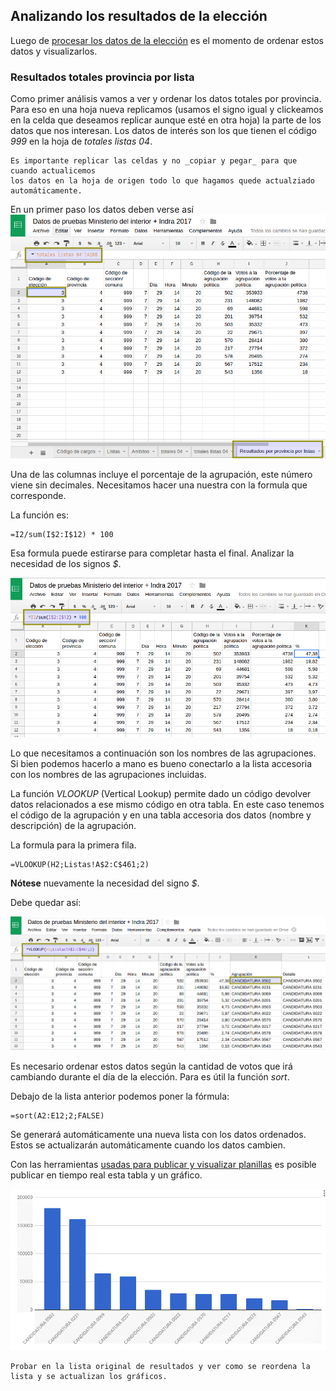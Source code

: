 ## Analizando los resultados de la elección

Luego de [procesar los datos de la elección](datos-ministerio-interior-e-Indra.md) es el momento de ordenar estos datos y visualizarlos.  

### Resultados totales provincia por lista

Como primer análisis vamos a ver y ordenar los datos totales por provincia.  
Para eso en una hoja nueva replicamos (usamos el signo igual y clickeamos en la 
celda que deseamos replicar aunque esté en otra hoja) la parte de los datos que 
nos interesan. Los datos de interés son los que tienen el código _999_ en la hoja 
de _totales listas 04_.  

```
Es importante replicar las celdas y no _copiar y pegar_ para que cuando actualicemos 
los datos en la hoja de origen todo lo que hagamos quede actualziado automáticamente.  
```

En un primer paso los datos deben verse así
![viz-resultado-provincial-por-listas](../img/viz-resultado-provincial-por-listas.png)

Una de las columnas incluye el porcentaje de la agrupación, este número viene sin 
decimales. Necesitamos hacer una nuestra con la formula que corresponde.

La función es:

```
=I2/sum(I$2:I$12) * 100
```
Esa formula puede estirarse para completar hasta el final. Analizar la necesidad de los 
signos _$_.  

![viz-resultado-provincial-por-listas-02](../img/viz-resultado-provincial-por-listas-02.png)

Lo que necesitamos a continuación son los nombres de las agrupaciones. Si bien podemos hacerlo 
a mano es bueno conectarlo a la lista accesoria con los nombres de las agrupaciones incluidas.  

La función _VLOOKUP_ (Vertical Lookup) permite dado un código devolver datos relacionados a 
ese mismo código en otra tabla. En este caso tenemos el código de la agrupación y en una tabla 
accesoria dos datos (nombre y descripción) de la agrupación.  

La formula para la primera fila.
```
=VLOOKUP(H2;Listas!A$2:C$461;2)
```

**Nótese** nuevamente la necesidad del signo _$_.  

Debe quedar así:

![viz-resultado-provincial-por-listas-03](../img/viz-resultado-provincial-por-listas-03.png)

Es necesario ordenar estos datos según la cantidad de votos que irá cambiando durante el día 
de la elección. Para es útil la función _sort_.   

Debajo de la lista anterior podemos poner la fórmula: 

```
=sort(A2:E12;2;FALSE)
```

Se generará automáticamente una nueva lista con los datos ordenados. Estos se actualizarán 
automáticamente cuando los datos cambien.  

Con las herramientas [usadas para publicar y visualizar planillas](https://avdata99.github.io/Curso-practico-de-periodismo-de-datos-en-elecciones-legislativas/curso/publicar-tablas-y-graficos.html) es posible publicar en tiempo real esta tabla y un gráfico.  

![viz-resultados-01](../img/viz-resultados-01.png)

```
Probar en la lista original de resultados y ver como se reordena la lista y se actualizan los gráficos. 
```